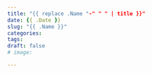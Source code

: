 ```yaml
---
title: "{{ replace .Name "-" " " | title }}"
date: {{ .Date }}
slug: "{{ .Name }}"
categories:
tags:
draft: false
# image:

---
```


<!--
{{< spoiler >}} 隐藏文字 {{< /spoiler >}}
{{< bilibili BV号 >}}
-->
